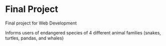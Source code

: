 # Final Project

Final project for Web Development

Informs users of endangered species of 4 different animal families (snakes, turtles, pandas, and whales)
